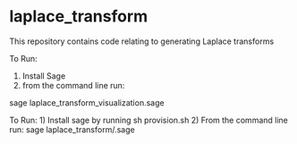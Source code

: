 # laplace_transform
This repository contains code relating to generating Laplace transforms

To Run:

1) Install Sage
2) from the command line run:

sage laplace_transform_visualization.sage

To Run: 1) Install sage by running sh provision.sh 2) From the command line run: sage laplace_transform/.sage
